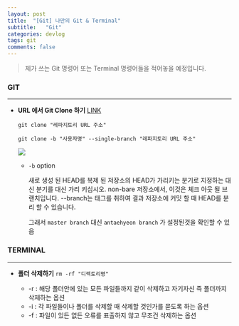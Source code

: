 ```yaml
---
layout: post
title:  "[Git] 나만의 Git & Terminal"
subtitle:   "Git"
categories: devlog
tags: git
comments: false
---
```


> 제가 쓰는 Git 명령어 또는 Terminal 명령어들을 적어놓을 예정입니다.

### GIT

---

- **URL 에서 Git Clone 하기** [LINK](https://git-scm.com/docs/git-clone)

  `git clone "레파지토리 URL 주소"`

  `git clone -b "사용자명" --single-branch "레파지토리 URL 주소"`

  ![](https://imgur.com/kyknvTe.png)

  - `-b` option

    새로 생성 된 HEAD를 복제 된 저장소의 HEAD가 가리키는 분기로 지정하는 대신 <name> 분기를 대신 가리 키십시오. non-bare 저장소에서, 이것은 체크 아웃 될 브랜치입니다. --branch는 태그를 취하여 결과 저장소에 커밋 할 때 HEAD를 분리 할 수 있습니다.

    그래서 `master branch` 대신 `antaehyeon branch` 가 설정된것을 확인할 수 있음

  





### TERMINAL

---

- **폴더 삭제하기** `rm -rf "디렉토리명"`

  -  -r : 해당 폴더안에 있는 모든 파일들까지 같이 삭제하고 자기자신 즉 폴더까지 삭제하는 옵션
  -  -i : 각 파일들이나 폴더를 삭제할 때 삭제할 것인가를 묻도록 하는 옵션
  -  -f : 파일이 있든 없든 오류를 표출하지 않고 무조건 삭제하는 옵션

  



